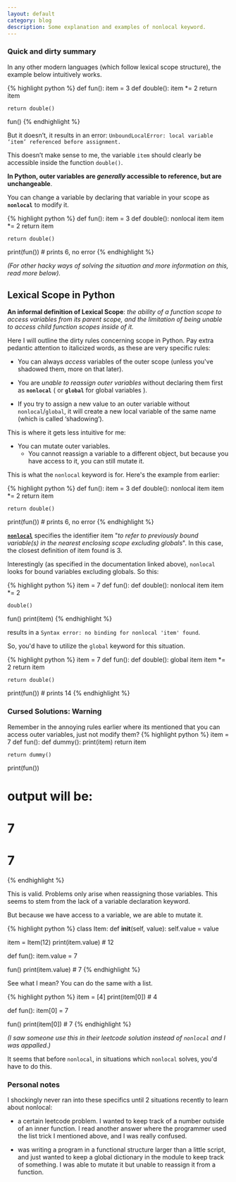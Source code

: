 ```yaml
---
layout: default
category: blog
description: Some explanation and examples of nonlocal keyword.
---
```


<!-- # Lexical Scope in Python, and the keywords ``global`` and ``nonlocal`` -->

### Quick and dirty summary

In any other modern languages (which follow lexical scope structure), the example below intuitively works.

{% highlight python %}
def fun():
	item = 3
	def double():
		item *= 2
		return item
		
	return double()

fun()
{% endhighlight %}


But it doesn’t, it results in an error: ``UnboundLocalError: local variable ‘item’ referenced before assignment.``

This doesn’t make sense to me, the variable ``item`` should clearly be accessible inside the function ``double()``.

**In Python, outer variables are *generally* accessible to reference, but are unchangeable**.

You can change a variable by declaring that variable in your scope as **``nonlocal``** to modify it.

{% highlight python %}
def fun():
	item = 3
	def double():
		nonlocal item
		item *= 2
		return item
		
	return double()

print(fun()) # prints 6, no error
{% endhighlight %}

*(For other hacky ways of solving the situation and more information on this, read more below).*

## Lexical Scope in Python

**An informal definition of Lexical Scope**: *the ability of a function scope to access variables from its parent scope, and the limitation of being unable to access child function scopes inside of it.*

Here I will outline the dirty rules concerning scope in Python. Pay extra pedantic attention to italicized words, as these are very specific rules:

- You can always *access* variables of the outer scope (unless you've shadowed them, more on that later).

- You are *unable to reassign outer variables* without declaring them first as **``nonlocal``** ( or **``global``** for global variables ).

- If you try to assign a new value to an outer variable without ``nonlocal``/``global``, it will create a new local variable of the same name (which is called ‘shadowing’).

This is where it gets less intuitive for me:

- You can mutate outer variables.
	- You cannot reassign a variable to a different object, but because you have access to it, you can still mutate it.

This is what the ``nonlocal`` keyword is for. Here's the example from earlier:

{% highlight python %}
def fun():
	item = 3
	def double():
		nonlocal item
		item *= 2
		return item
		
	return double()

print(fun()) # prints 6, no error
{% endhighlight %}

[**``nonlocal``**](https://docs.python.org/3/reference/simple_stmts.html#the-nonlocal-statement) specifies the identifier item "*to refer to previously bound variable(s) in the nearest enclosing scope excluding globals*". In this case, the closest definition of item found is 3.

Interestingly (as specified in the documentation linked above), ``nonlocal`` looks for bound variables excluding globals. So this:

{% highlight python %}
item = 7
def fun():
	def double():
		nonlocal item
		item *= 2
	
	double()

fun()
print(item)
{% endhighlight %}

results in a ``Syntax error: no binding for nonlocal 'item' found``.

So, you'd have to utilize the ``global`` keyword for this situation.

{% highlight python %}
item = 7
def fun():
	def double():
		global item
		item *= 2
		return item
		
	return double()
	
print(fun()) # prints 14
{% endhighlight %}

### Cursed Solutions: Warning
Remember in the annoying rules earlier where its mentioned that you can access outer variables, just not modify them?
{% highlight python %}
item = 7
def fun():
	def dummy():
		print(item)
		return item
	
	return dummy()

print(fun())
# output will be:
# 7
# 7
{% endhighlight %}

This is valid. Problems only arise when reassigning those variables. This seems to stem from the lack of a variable declaration keyword.

But because we have access to a variable, we are able to mutate it.

{% highlight python %}
class Item:
	def __init__(self, value):
		self.value = value

item = Item(12)
print(item.value) # 12

def fun():
	item.value = 7
	
fun()
print(item.value) # 7
{% endhighlight %}

See what I mean? You can do the same with a list.

{% highlight python %}
item = [4]
print(item[0]) # 4

def fun():
	item[0] = 7

fun()
print(item[0]) # 7
{% endhighlight %}

*(I saw someone use this in their leetcode solution instead of ``nonlocal`` and I was appalled.)*

It seems that before ``nonlocal``, in situations which ``nonlocal`` solves, you'd have to do this.

### Personal notes

I shockingly never ran into these specifics until 2 situations recently to learn about nonlocal:

- a certain leetcode problem. I wanted to keep track of a number outside of an inner function. I read another  answer where the programmer used the list trick I mentioned above, and I was really confused.

- was writing a program in a functional structure larger than a little script, and just wanted to keep a global dictionary in the module to keep track of something. I was able to mutate it but unable to reassign it from a function.